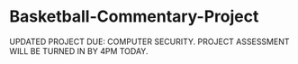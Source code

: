 # Basketball-Commentary-Project
UPDATED PROJECT DUE: COMPUTER SECURITY. 
PROJECT ASSESSMENT WILL BE TURNED IN BY 4PM TODAY. 

